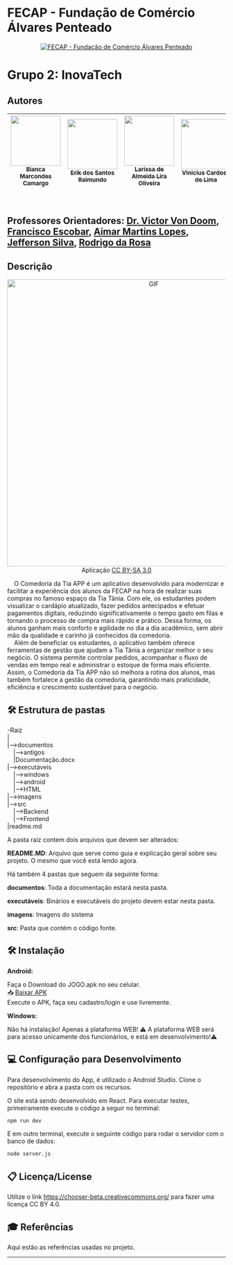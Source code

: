 # FECAP - Fundação de Comércio Álvares Penteado

<p align="center">
<a href= "https://www.fecap.br/"><img src="https://encrypted-tbn0.gstatic.com/images?q=tbn:ANd9GcRhZPrRa89Kma0ZZogxm0pi-tCn_TLKeHGVxywp-LXAFGR3B1DPouAJYHgKZGV0XTEf4AE&usqp=CAU" alt="FECAP - Fundação de Comércio Álvares Penteado" border="0"></a>
</p>

# Grupo 2: InovaTech

## Autores

| [<img loading="lazy" src="https://github.com/user-attachments/assets/1aa3f90d-ddfd-4290-abc1-1dd8eab2cfa7" width=115><br><sub>Bianca Marcondes Camargo</sub>](https://www.linkedin.com/in/bianca-marcondes5?utm_source=share&utm_campaign=share_via&utm_content=profile&utm_medium=android_app) |  [<img loading="lazy" src="https://github.com/user-attachments/assets/289e7c15-cdde-401f-bd83-5ae6916f437c" width=115><br><sub>Erik dos Santos Raimundo</sub>](https://www.linkedin.com/in/erik-raimundo-5811762b8/) |  [<img loading="lazy" src="https://github.com/user-attachments/assets/d6890331-0775-4b66-971a-48ebdcf3ce38" width=115><br><sub>Larissa de Almeida Lira Oliveira</sub>](https://www.linkedin.com/in/larissa-de-almeida?utm_source=share&utm_campaign=share_via&utm_content=profile&utm_medium=android_app) |  [<img loading="lazy" src="https://github.com/user-attachments/assets/42e9e7a8-7fce-498f-a739-6acc8d57e818" width=115><br><sub>Vinicius Cardoso de Lima</sub>](https://www.linkedin.com/in/vinicius-cardoso-de-lima-a9a918227/) |  
| :---: | :---: | :---: | --- | 

<br>

## Professores Orientadores: <a href="https://www.linkedin.com/in/victorbarq/">Dr. Victor Von Doom</a>, <a href="https://www.linkedin.com/in/francisco-escobar/">Francisco Escobar</a>, <a href="https://www.linkedin.com/in/aimarlopes/">Aimar Martins Lopes</a>, <a href="https://www.linkedin.com/in/jefferson-o-silva">Jefferson Silva</a>, <a href="https://www.linkedin.com/in/rodrigo-da-rosa-phd">Rodrigo da Rosa</a>
## Descrição

<p align="center">
  <img src="https://github.com/user-attachments/assets/7b549a2d-6549-4dca-a55e-cd8d1e374b0c" alt="GIF" border="0" width="660" heigth="500">
</br>
    Aplicação  <a rel="license" href="https://creativecommons.org/licenses/by-sa/3.0/">CC BY-SA 3.0</a>
</p>


&nbsp;&nbsp;&nbsp; O Comedoria da Tia APP é um aplicativo desenvolvido para modernizar e facilitar a experiência dos alunos da FECAP na hora de realizar suas compras no famoso espaço da Tia Tânia. Com ele, os estudantes podem visualizar o cardápio atualizado, fazer pedidos antecipados e efetuar pagamentos digitais, reduzindo significativamente o tempo gasto em filas e tornando o processo de compra mais rápido e prático. Dessa forma, os alunos ganham mais conforto e agilidade no dia a dia acadêmico, sem abrir mão da qualidade e carinho já conhecidos da comedoria.
</br>
&nbsp;&nbsp;&nbsp; Além de beneficiar os estudantes, o aplicativo também oferece ferramentas de gestão que ajudam a Tia Tânia a organizar melhor o seu negócio. O sistema permite controlar pedidos, acompanhar o fluxo de vendas em tempo real e administrar o estoque de forma mais eficiente. Assim, o Comedoria da Tia APP não só melhora a rotina dos alunos, mas também fortalece a gestão da comedoria, garantindo mais praticidade, eficiência e crescimento sustentável para o negócio.
</br>

## 🛠 Estrutura de pastas

-Raiz<br>
|<br>
|-->documentos<br>
  &emsp;|-->antigos<br>
  &emsp;|Documentação.docx<br>
|-->executáveis<br>
  &emsp;|-->windows<br>
  &emsp;|-->android<br>
  &emsp;|-->HTML<br>
|-->imagens<br>
|-->src<br>
  &emsp;|-->Backend<br>
  &emsp;|-->Frontend<br>
|readme.md<br>

A pasta raiz contem dois arquivos que devem ser alterados:

<b>README.MD</b>: Arquivo que serve como guia e explicação geral sobre seu projeto. O mesmo que você está lendo agora.

Há também 4 pastas que seguem da seguinte forma:

<b>documentos</b>: Toda a documentação estará nesta pasta.

<b>executáveis</b>: Binários e executáveis do projeto devem estar nesta pasta.

<b>imagens</b>: Imagens do sistema

<b>src</b>: Pasta que contém o código fonte.

## 🛠 Instalação

<b>Android:</b>

Faça o Download do JOGO.apk no seu celular. </br>
📥 [Baixar APK](apk/ComedoriaDaTia.apk) </br>
Execute o APK, faça seu cadastro/login e use livremente. </br>

<b>Windows:</b>

Não há instalação! Apenas a plataforma WEB!
⚠️ A plataforma WEB será para acesso unicamente dos funcionários, e está em desenvolvimento!⚠️

## 💻 Configuração para Desenvolvimento

Para desenvolvimento do App, é utilizado o Android Studio. Clone o repositório e abra a pasta com os recursos.

O site está sendo desenvolvido em React. Para executar testes, primeiramente execute o código a seguir no terminal:
```sh
npm run dev
```
E em outro terminal, execute o seguinte código para rodar o servidor com o banco de dados:
```sh
node server.js
```

## 📋 Licença/License
Utilize o link <https://chooser-beta.creativecommons.org/> para fazer uma licença CC BY 4.0.

## 🎓 Referências

Aqui estão as referências usadas no projeto.

---
